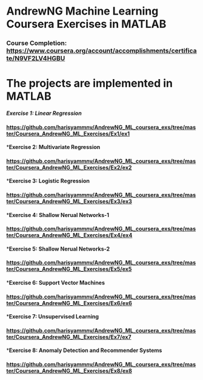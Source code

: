 # AndrewNG Machine Learning Coursera Exercises in MATLAB
### Course Completion: https://www.coursera.org/account/accomplishments/certificate/N9VF2LV4HGBU


# The projects are implemented in MATLAB


***Exercise 1: Linear Regression***
#### https://github.com/harisyammnv/AndrewNG_ML_coursera_exs/tree/master/Coursera_AndrewNG_ML_Exercises/Ex1/ex1
***Exercise 2: Multivariate Regression**
#### https://github.com/harisyammnv/AndrewNG_ML_coursera_exs/tree/master/Coursera_AndrewNG_ML_Exercises/Ex2/ex2
***Exercise 3: Logistic Regression**
#### https://github.com/harisyammnv/AndrewNG_ML_coursera_exs/tree/master/Coursera_AndrewNG_ML_Exercises/Ex3/ex3
***Exercise 4: Shallow Nerual Networks-1**
#### https://github.com/harisyammnv/AndrewNG_ML_coursera_exs/tree/master/Coursera_AndrewNG_ML_Exercises/Ex4/ex4
***Exercise 5: Shallow Nerual Networks-2**
#### https://github.com/harisyammnv/AndrewNG_ML_coursera_exs/tree/master/Coursera_AndrewNG_ML_Exercises/Ex5/ex5
***Exercise 6: Support Vector Machines**
#### https://github.com/harisyammnv/AndrewNG_ML_coursera_exs/tree/master/Coursera_AndrewNG_ML_Exercises/Ex6/ex6
***Exercise 7: Unsupervised Learning**
#### https://github.com/harisyammnv/AndrewNG_ML_coursera_exs/tree/master/Coursera_AndrewNG_ML_Exercises/Ex7/ex7
***Exercise 8: Anomaly Detection and Recommender Systems**
#### https://github.com/harisyammnv/AndrewNG_ML_coursera_exs/tree/master/Coursera_AndrewNG_ML_Exercises/Ex8/ex8
